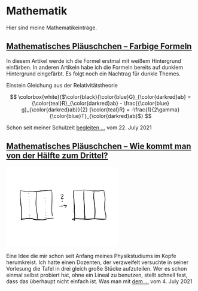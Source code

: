 # Mathematik

Hier sind meine Mathematikeinträge.

## [Mathematisches Pläuschchen – Farbige Formeln](Blog/Mathematisches_Pläuschchen_-_Farbige_Formeln.md)

In diesem Artikel werde ich die Formel erstmal mit weißem Hintergrund einfärben. In anderen Artikeln habe ich die Formeln bereits auf dunklem Hintergrund eingefärbt. Es folgt noch ein Nachtrag für dunkle Themes.

Einstein Gleichung aus der Relativitätstheorie

$$
 \colorbox{white}{$\color{black}{\color{blue}G}_{\color{darkred}ab} = {\color{teal}R}_{\color{darkred}ab} - \frac{{\color{blue} g}_{\color{darkred}ab}}{2}  {\color{teal}R} = -\frac{1}{2\gamma}{\color{blue}T}_{\color{darkred}ab}$}
$$

Schon seit meiner Schulzeit [begleiten ...](Blog/Mathematisches_Pläuschchen_-_Farbige_Formeln.md) vom 22\. July 2021

## [Mathematisches Pläuschchen – Wie kommt man von der Hälfte zum Drittel?](Blog/Mathematisches_Pläuschchen_-_Wie_kommt_man_von_der_Hälfte_zum_Drittel.md)

[<div> <img width="300" src="./Media/haelfte-zu-drittel.png"/> </div>](Blog/Mathematisches_Pläuschchen_-_Wie_kommt_man_von_der_Hälfte_zum_Drittel.md)

Eine Idee die mir schon seit Anfang meines Physikstudiums im Kopfe herumkreist. Ich hatte einen Dozenten, der verzweifelt versuchte in seiner Vorlesung die Tafel in drei gleich große Stücke aufzuteilen. Wer es schon einmal selbst probiert hat, ohne ein Lineal zu benutzen, stellt schnell fest, dass das überhaupt nicht einfach ist. Was man mit [dem ...](Blog/Mathematisches_Pläuschchen_-_Wie_kommt_man_von_der_Hälfte_zum_Drittel.md) vom 4\. July 2021